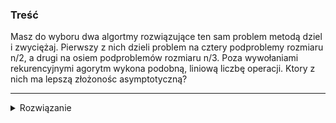 ### Treść
Masz do wyboru dwa algortmy rozwiązujące ten sam problem metodą dziel i zwyciężaj. Pierwszy z nich dzieli problem na cztery podproblemy rozmiaru n/2, a drugi na osiem podproblemów rozmiaru n/3. Poza wywołaniami rekurencyjnymi agorytm wykona podobną, liniową liczbę operacji. Ktory z nich ma lepszą złożonośc asymptotyczną?

------
<details><summary>Rozwiązanie</summary>
<p>

